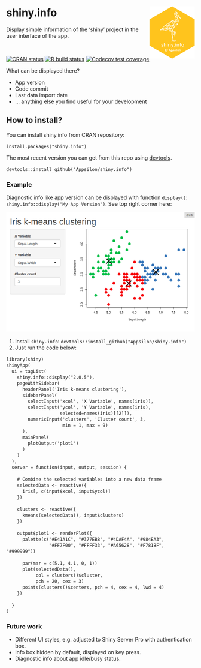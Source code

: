 
<link href="http://fonts.googleapis.com/css?family=Maven+Pro:400,700|Inconsolata" rel="stylesheet" type="text/css">
<link href='docs/style.css' rel='stylesheet' type='text/css'>

# shiny.info <a href='https://github.com/Appsilon/shiny.info'><img src='inst/assets/README_files/logo.png' align="right" height="139" /></a>

<div class="subheader">

Display simple information of the ‘shiny’ project in the user interface
of the app.

</div>

</br>

<!-- badges: start -->

[![CRAN
status](https://www.r-pkg.org/badges/version/shiny.info)](https://cran.r-project.org/package=shiny.info)
[![R build
status](https://github.com/Appsilon/shiny.info/workflows/R-CMD-check/badge.svg)](https://github.com/Appsilon/shiny.info/actions?workflow=R-CMD-check)
[![Codecov test
coverage](https://codecov.io/gh/Appsilon/shiny.info/branch/master/graph/badge.svg)](https://codecov.io/gh/Appsilon/shiny.info?branch=master)
<!-- badges: end -->

<div class="section level2">

What can be displayed there?

  - App version
  - Code commit
  - Last data import date
  - … anything else you find useful for your development

## How to install?

You can install shiny.info from CRAN repository:

    install.packages("shiny.info")

The most recent version you can get from this repo using
[devtools](https://github.com/hadley/devtools).

    devtools::install_github("Appsilon/shiny.info")

### Example

Diagnostic info like app version can be displayed with function
`display()`: `shiny.info::display("My App Version")`. See top right
corner here:

![](inst/assets/README_files/example.png)

1.  Install `shiny.info`:
    `devtools::install_github("Appsilon/shiny.info")`
2.  Just run the code below:

<!-- end list -->

    library(shiny)
    shinyApp(
      ui = tagList(
        shiny.info::display("2.0.5"),
        pageWithSidebar(
          headerPanel('Iris k-means clustering'),
          sidebarPanel(
            selectInput('xcol', 'X Variable', names(iris)),
            selectInput('ycol', 'Y Variable', names(iris),
                        selected=names(iris)[[2]]),
            numericInput('clusters', 'Cluster count', 3,
                         min = 1, max = 9)
          ),
          mainPanel(
            plotOutput('plot1')
          )
        )
      ),
      server = function(input, output, session) {

        # Combine the selected variables into a new data frame
        selectedData <- reactive({
          iris[, c(input$xcol, input$ycol)]
        })

        clusters <- reactive({
          kmeans(selectedData(), input$clusters)
        })

        output$plot1 <- renderPlot({
          palette(c("#E41A1C", "#377EB8", "#4DAF4A", "#984EA3",
                    "#FF7F00", "#FFFF33", "#A65628", "#F781BF", "#999999"))

          par(mar = c(5.1, 4.1, 0, 1))
          plot(selectedData(),
               col = clusters()$cluster,
               pch = 20, cex = 3)
          points(clusters()$centers, pch = 4, cex = 4, lwd = 4)
        })

      }
    )

### Future work

  - Different UI styles, e.g. adjusted to Shiny Server Pro with
    authentication box.
  - Info box hidden by default, displayed on key press.
  - Diagnostic info about app idle/busy status.

</div>
